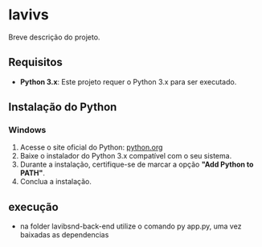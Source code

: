 # lavivs

Breve descrição do projeto.

## Requisitos

- **Python 3.x**: Este projeto requer o Python 3.x para ser executado.

## Instalação do Python

### Windows

1. Acesse o site oficial do Python: [python.org](https://www.python.org/downloads/)
2. Baixe o instalador do Python 3.x compatível com o seu sistema.
3. Durante a instalação, certifique-se de marcar a opção **"Add Python to PATH"**.
4. Conclua a instalação.

## execução
- na folder lavibsnd-back-end utilize o comando py app.py, uma vez baixadas as dependencias 
